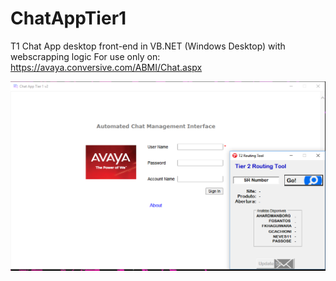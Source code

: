 # ChatAppTier1
T1 Chat App desktop front-end in VB.NET (Windows Desktop) with webscrapping logic
For use only on: https://avaya.conversive.com/ABMI/Chat.aspx

![alt text](https://github.com/gabrielcachioni/ChatAppTier1/blob/master/Screenshot.jpg)

